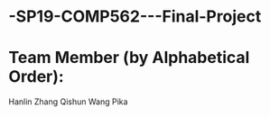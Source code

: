 # -SP19-COMP562---Final-Project
# Team Member (by Alphabetical Order):
Hanlin Zhang
Qishun Wang
Pika
